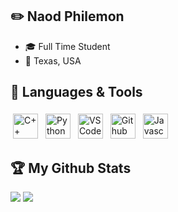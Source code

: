 ## ✏️ Naod Philemon
- 🎓 Full Time Student
- 📍 Texas, USA


## 🎯 Languages & Tools
<div>
  <img src="https://cdn-icons-png.flaticon.com/512/6132/6132222.png" alt="C++" height="40" style="vertical-align:top; margin:4px">
  <img src="https://cdn-icons-png.flaticon.com/512/5968/5968350.png" alt="Python" height="40" style="vertical-align:top; margin:4px">
  <img src="https://cdn.icon-icons.com/icons2/2107/PNG/512/file_type_vscode_icon_130084.png" alt="VS Code" height="40" style="vertical-align:top; margin:4px">
  <img src="https://cdn-icons-png.flaticon.com/512/5968/5968866.png" alt="Github" height="40" style="vertical-align:top; margin:4px">
  <img src="https://cdn-icons-png.flaticon.com/512/5968/5968292.png" alt="Javascript" height="40" style="vertical-align:top; margin:4px">
</div>

## :trophy: My Github Stats
<div>
<img src="https://github-readme-stats.vercel.app/api?username=NaodP&show_icons=false&theme=github_dark">
<img src="https://github-readme-stats.vercel.app/api/top-langs/?username=NaodP&layout=compact&langs_count=8&theme=github_dark">
</div>
